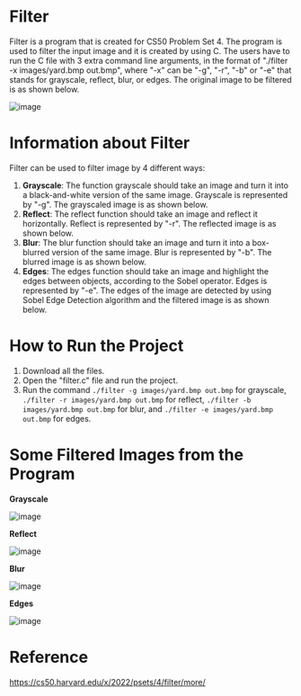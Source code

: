 # Filter
Filter is a program that is created for CS50 Problem Set 4. The program is used to filter the input image and it is created by using C. The users have to run the C file with 3 extra command line arguments, in the format of "./filter -x images/yard.bmp out.bmp", where "-x" can be "-g", "-r", "-b" or "-e" that stands for grayscale, reflect, blur, or edges. The original image to be filtered is as shown below. 

![image](https://user-images.githubusercontent.com/95561298/179399686-3f151d31-855b-410d-9f7b-d76d28a70d66.png)

# Information about Filter 
Filter can be used to filter image by 4 different ways:
1) **Grayscale**: The function grayscale should take an image and turn it into a black-and-white version of the same image. Grayscale is represented by "-g". The grayscaled image is as shown below. 
2) **Reflect**: The reflect function should take an image and reflect it horizontally. Reflect is represented by "-r". The reflected image is as shown below. 
3) **Blur**: The blur function should take an image and turn it into a box-blurred version of the same image. Blur is represented by "-b". The blurred image is as shown below.
4) **Edges**: The edges function should take an image and highlight the edges between objects, according to the Sobel operator. Edges is represented by "-e". The edges of the image are detected by using Sobel Edge Detection algorithm and the filtered image is as shown below. 



# How to Run the Project
1) Download all the files.
2) Open the "filter.c" file and run the project.
3) Run the command `./filter -g images/yard.bmp out.bmp` for grayscale, `./filter -r images/yard.bmp out.bmp` for reflect, `./filter -b images/yard.bmp out.bmp` for blur, and `./filter -e images/yard.bmp out.bmp` for edges. 

# Some Filtered Images from the Program
**Grayscale**

![image](https://user-images.githubusercontent.com/95561298/179400065-0775ea0b-6506-4191-bdc3-d39047aca9df.png)

**Reflect**

![image](https://user-images.githubusercontent.com/95561298/179400077-00b39fe1-275a-40e1-8dfb-517de5adf266.png)

**Blur**

![image](https://user-images.githubusercontent.com/95561298/179400083-f7f1d4ec-ed9f-45ac-a5cb-cb58b8536a79.png)

**Edges**

![image](https://user-images.githubusercontent.com/95561298/179400094-affb9d61-49cd-4220-b746-a2b66fe14608.png)

# Reference 
https://cs50.harvard.edu/x/2022/psets/4/filter/more/
